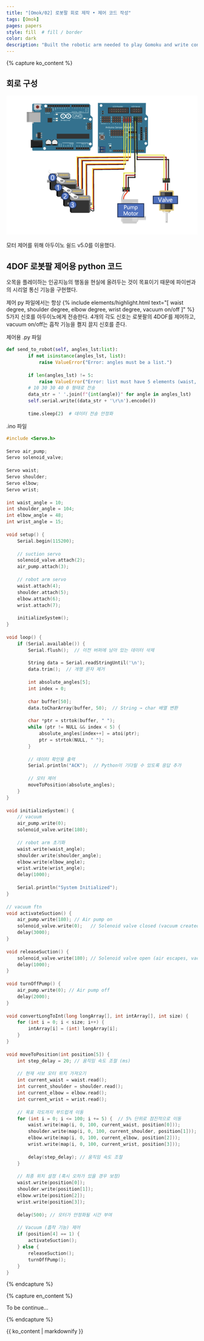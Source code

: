 ```yaml
---
title: "[Omok/02] 로봇팔 회로 제작 • 제어 코드 작성"
tags: [Omok]
pages: papers
style: fill  # fill / border 
color: dark
description: "Built the robotic arm needed to play Gomoku and write control code.<br>-<br>로봇팔을 제어할 때 필요한 회로를 제작했고 제어에 필요한 통신 코드를 작성했다."
---
```

<!-- 한국어 콘텐츠 -->
{% capture ko_content %}
  

## 회로 구성 
![회로](../assets/images/Omok/Robot/circuit.png)  

모터 제어를 위해 아두이노 쉴드 v5.0를 이용했다. 

## 4DOF 로봇팔 제어용 python 코드
오목을 플레이하는 인공지능의 행동을 현실에 올려두는 것이 목표이기 때문에 파이썬과의 시리얼 통신 기능을 구현했다.  

제어 py 파일에서는 항상 {% include elements/highlight.html text="[ waist degree, shoulder degree, elbow degree, wrist degree, vacuum on/off ]" %} 5가지 신호를 아두이노에게 전송한다. 4개의 각도 신호는 로봇팔의 4DOF를 제어하고, vacuum on/off는 흡착 기능을 켤지 끌지 신호를 준다.   

제어용 .py 파일
```py
def send_to_robot(self, angles_lst:list):
        if not isinstance(angles_lst, list):
            raise ValueError("Error: angles must be a list.")
        
        if len(angles_lst) != 5:
            raise ValueError("Error: list must have 5 elements (waist, shoulder, elbow, wrist, vacuum_on).")
        # 10 30 30 40 0 형태로 전송
        data_str = ' '.join(f"{int(angle)}" for angle in angles_lst)  
        self.serial.write((data_str + '\r\n').encode())  
        
        time.sleep(2)  # 데이터 전송 안정화
```


.ino 파일
```cpp
#include <Servo.h>

Servo air_pump;
Servo solenoid_valve;

Servo waist;
Servo shoulder;
Servo elbow;
Servo wrist;

int waist_angle = 10;
int shoulder_angle = 104;
int elbow_angle = 48;
int wrist_angle = 15;

void setup() {
    Serial.begin(115200);
    
    // suction servo
    solenoid_valve.attach(2);
    air_pump.attach(3);

    // robot arm servo
    waist.attach(4);
    shoulder.attach(5);
    elbow.attach(6);
    wrist.attach(7);

    initializeSystem();
}

void loop() {
    if (Serial.available()) {
        Serial.flush();  // 이전 버퍼에 남아 있는 데이터 삭제

        String data = Serial.readStringUntil('\n');  
        data.trim();  // 개행 문자 제거

        int absolute_angles[5];
        int index = 0;

        char buffer[50];  
        data.toCharArray(buffer, 50);  // String → char 배열 변환

        char *ptr = strtok(buffer, " "); 
        while (ptr != NULL && index < 5) {
            absolute_angles[index++] = atoi(ptr);  
            ptr = strtok(NULL, " ");
        }

        // 데이터 확인용 출력
        Serial.println("ACK");  // Python이 기다릴 수 있도록 응답 추가

        // 모터 제어
        moveToPosition(absolute_angles);
    }
}

void initializeSystem() {
    // vacuum
    air_pump.write(0);
    solenoid_valve.write(180);
    
    // robot arm 초기화
    waist.write(waist_angle);
    shoulder.write(shoulder_angle);
    elbow.write(elbow_angle);
    wrist.write(wrist_angle);
    delay(1000);

    Serial.println("System Initialized");
}

// vacuum ftn 
void activateSuction() {
    air_pump.write(180); // Air pump on
    solenoid_valve.write(0);   // Solenoid valve closed (vacuum created)
    delay(3000);
}

void releaseSuction() {
    solenoid_valve.write(180); // Solenoid valve open (air escapes, vacuum released)
    delay(1000);
}

void turnOffPump() {
    air_pump.write(0); // Air pump off
    delay(2000);
}

void convertLongToInt(long longArray[], int intArray[], int size) {
    for (int i = 0; i < size; i++) {
        intArray[i] = (int) longArray[i]; 
    }
}

void moveToPosition(int position[5]) {
    int step_delay = 20; // 움직임 속도 조절 (ms)

    // 현재 서보 모터 위치 가져오기
    int current_waist = waist.read();
    int current_shoulder = shoulder.read();
    int current_elbow = elbow.read();
    int current_wrist = wrist.read();

    // 목표 각도까지 부드럽게 이동
    for (int i = 0; i <= 100; i += 5) {  // 5% 단위로 점진적으로 이동
        waist.write(map(i, 0, 100, current_waist, position[0]));
        shoulder.write(map(i, 0, 100, current_shoulder, position[1]));
        elbow.write(map(i, 0, 100, current_elbow, position[2]));
        wrist.write(map(i, 0, 100, current_wrist, position[3]));

        delay(step_delay); // 움직임 속도 조절
    }

    // 최종 위치 설정 (혹시 오차가 있을 경우 보정)
    waist.write(position[0]);
    shoulder.write(position[1]);
    elbow.write(position[2]);
    wrist.write(position[3]);

    delay(500); // 모터가 안정화될 시간 부여

    // Vacuum (흡착 기능) 제어
    if (position[4] == 1) {
        activateSuction();
    } else {
        releaseSuction();
        turnOffPump();
    }
}
```


{% endcapture %}

<!-- 영어 콘텐츠 -->
{% capture en_content %}

To be continue...

{% endcapture %}

<div id="content-ko" class="lang-content" data-lang="ko">
  {{ ko_content | markdownify }}
</div>

<div id="content-en" class="lang-content" data-lang="en" style="display: none;">
  {{ en_content | markdownify }}
</div>
